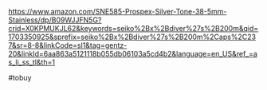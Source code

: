 
https://www.amazon.com/SNE585-Prospex-Silver-Tone-38-5mm-Stainless/dp/B09WJJFN5G?crid=X0KPMUKJL62&keywords=seiko%2Bx%2Bdiver%27s%2B200m&qid=1703350925&sprefix=seiko%2Bx%2Bdiver%27s%2B200m%2Caps%2C237&sr=8-8&linkCode=sl1&tag=gentz-20&linkId=6aa863a5121118b055db06103a5cd4b2&language=en_US&ref_=as_li_ss_tl&th=1


#tobuy 